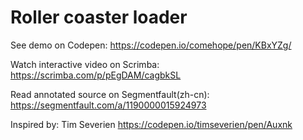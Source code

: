# Roller coaster loader

See demo on Codepen: https://codepen.io/comehope/pen/KBxYZg/

Watch interactive video on Scrimba: https://scrimba.com/p/pEgDAM/cagbkSL

Read annotated source on Segmentfault(zh-cn): https://segmentfault.com/a/1190000015924973

Inspired by: Tim Severien https://codepen.io/timseverien/pen/Auxnk
